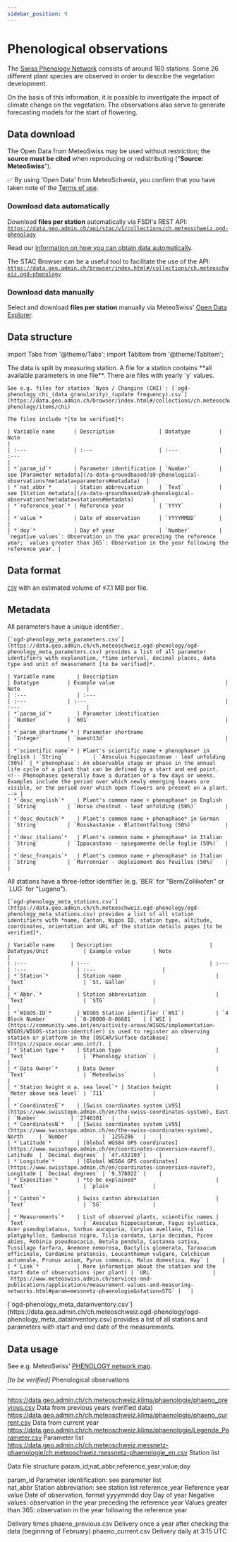```yaml
---
sidebar_position: 9
---
```


# Phenological observations
The [Swiss Phenology Network](https://www.meteoswiss.admin.ch/weather/measurement-systems/land-based-stations/swiss-phenology-network.html) consists of around 160 stations. Some 26 different plant species are observed in order to describe the vegetation development. 

On the basis of this information, it is possible to investigate the impact of climate change on the vegetation. The observations also serve to generate forecasting models for the start of flowering.

## Data download

The Open Data from MeteoSwiss may be used without restriction; the **source must be cited** when reproducing or redistributing ("**Source: MeteoSwiss**").

:white_check_mark: By using 'Open Data' from MeteoSchweiz, you confirm that you have taken note of the [Terms of use](/general/terms-of-use).

### Download data automatically

Download **files per station** automatically via FSDI's REST API: [`https://data.geo.admin.ch/api/stac/v1/collections/ch.meteoschweiz.ogd-phenology`](https://data.geo.admin.ch/api/stac/v1/collections/ch.meteoschweiz.ogd-phenology)

Read our [information on how you can obtain data automatically](/general/download#how-to-download-files-automatically).

The STAC Browser can be a useful tool to facilitate the use of the API: [`https://data.geo.admin.ch/browser/index.html#/collections/ch.meteoschweiz.ogd-phenology`](https://data.geo.admin.ch/browser/index.html#/collections/ch.meteoschweiz.ogd-phenology)

### Download data manually

Select and download **files per station** manually via MeteoSwiss' [Open Data Explorer](https://www.meteoswiss.admin.ch/services-and-publications/applications/ext/download-data-without-coding-skills.html#lang=en&mdt=normal&pgid=Phenology&sid=&col=&di=&tr=&hdr=).

## Data structure

import Tabs from '@theme/Tabs';
import TabItem from '@theme/TabItem';

<Tabs queryString="data-structure">
  <TabItem value="files-per-station" label="Files per station">
    The data is split by measuring station. A file for a station contains **all available parameters in one file**. There are files with yearly `y` values.
   
    See e.g. files for station `Nyon / Changins (CHI)`: [`ogd-phenology_chi_(data granularity)_(update frequency).csv`](https://data.geo.admin.ch/browser/index.html#/collections/ch.meteoschweiz.ogd-phenology/items/chi)

    The files include *[to be verified]*:

    | Variable name      | Description              | Datatype         | Note                                                                                                     |
    | :---               | :---                     | :---             | :---                                                                                                     |
    | *`param_id`*       | Parameter identification | `Number`         | see [Parameter metadata](/a-data-groundbased/a9-phenological-observations?metadata=parameters#metadata)  |
    | *`nat_abbr`*       | Station abbreviation     | `Text`           | see [Station metadata](/a-data-groundbased/a9-phenological-observations?metadata=stations#metadata)      |
    | *`reference_year`* | Reference year           | `YYYY`           |                                                                                                          |
    | *`value`*          | Date of observation      | `YYYYMMDD`       |                                                                                                          |
    | *`doy`*            | Day of year              | `Number`         | `negative values`: Observation in the year preceding the reference year; `values greater than 365`: Observation in the year following the reference year. |
  </TabItem>
</Tabs>

## Data format

[`CSV`](https://opendatadocs.meteoswiss.ch/general/download#column-separators-and-decimal-dividers) with an estimated volume of ≤7.1 MB per file.

## Metadata

<Tabs queryString="metadata">
  <TabItem value="parameters" label="Parameter">
    All parameters have a unique identifier <!-- (e.g. `dkl010z0` for "wind direction; ten-minute average") -->.
    
    [`ogd-phenology_meta_parameters.csv`](https://data.geo.admin.ch/ch.meteoschweiz.ogd-phenology/ogd-phenology_meta_parameters.csv) provides a list of all parameter identifiers with explanation, *time interval, decimal places, data type and unit of measurement [to be verified]*.

    | Variable name       | Description                                      | Datatype         | Example value                                   | Note                     |
    | :---                | :---                                             | :---             | :---                                            | :---                     |
    | *`param_id`*        | Parameter identification                         | `Number`         | `601`                                           |                          |
    | *`param_shortname`* | Parameter shortname                              | `Integer`        | `maesh13d`                                      |                          |
    | *`scientific name`* | Plant's scientific name + phenophase* in English | `String`         | `Aesculus hippocastanum - leaf unfolding (50%)` | *`phenophase`: An observable stage or phase in the annual life cycle of a plant that can be defined by a start and end point. <!-- Phenophases generally have a duration of a few days or weeks. Examples include the period over which newly emerging leaves are visible, or the period over which open flowers are present on a plant. --> |
    | *`desc_english`*    | Plant's common name + phenophase* in English     | `String`         | `Horse chestnut - leaf unfolding (50%)`         |                          |
    | *`desc_deutsch`*    | Plant's common name + phenophase* in German      | `String`         | `Rosskastanie - Blattentfaltung (50%)`          |                          |
    | *`desc_italiano`*   | Plant's common name + phenophase* in Italian     | `String`         | `Ippocastano - spiegamento delle foglie (50%)`  |                          |
    | *`desc_français`*   | Plant's common name + phenophase* in Italian     | `String`         | `Marronnier - déploiement des feuilles (50%)`   |                          |
  </TabItem>
  <TabItem value="stations" label="Stations">
    All stations have a three-letter identifier (e.g. `BER` for "Bern/Zollikofen" or `LUG` for "Lugano").
    
    [`ogd-phenology_meta_stations.csv`](https://data.geo.admin.ch/ch.meteoschweiz.ogd-phenology/ogd-phenology_meta_stations.csv) provides a list of all station identifiers with *name, Canton, Wigos ID, station type, altitude, coordinates, orientation and URL of the station details pages [to be verified]*.

    | Variable name     | Description                               | Datatype/Unit           | Example value       | Note                     |
    | :---              | :---                                      | :---                    | :---                | :---                     |
    | *`Station`*         | Station name                              | `Text`                  | `St. Gallen`        |                          |
    | *`Abbr.`*           | Station abbreviation                      | `Text`                  | `STG`               |                          |
    | *`WIGOS-ID`*        | WIGOS Station identifier (`WSI`)          | `4 Block Number`        | `0-20000-0-06681`   | [`WSI`](https://community.wmo.int/en/activity-areas/WIGOS/implementation-WIGOS/WIGOS-station-identifier) is used to register an observing station or platform in the [OSCAR/Surface database](https://space.oscar.wmo.int/). |
    | *`Station type`*    | Station type                              | `Text`                  | `Phenology station` |                          |
    | *`Data Owner`*      | Data Owner                                | `Text`                  | `MeteoSwiss`        |                          |
    | *`Station height m a. sea level`* | Station height              | `Meter above sea level` | `711`               |                          |
    | *`CoordinatesE`*    | [Swiss coordinates system LV95](https://www.swisstopo.admin.ch/en/the-swiss-coordinates-system), East      | `Number`          | `2746301`  |    |
    | *`CoordinatesN`*    | [Swiss coordinates system LV95](https://www.swisstopo.admin.ch/en/the-swiss-coordinates-system), North     | `Number`          | `1255286`  |    |
    | *`Latitude`*        | [Global WGS84 GPS coordinates](https://www.swisstopo.admin.ch/en/coordinates-conversion-navref), Latitude  | `Decimal degrees` | `47.432103`|    |
    | *`Longitude`*       | [Global WGS84 GPS coordinates](https://www.swisstopo.admin.ch/en/coordinates-conversion-navref), Longitude | `Decimal degrees` | `9.378022` |    |
    | *`Exposition`*      | *to be explained*                         | `Text`                  | `plain`             |                          |
    | *`Canton`*          | Swiss canton abreviation                  | `Text`                  | `SG`                |                          |
    | *`Measurements`*    | List of observed plants, scientific names | `Text`                  | `Aesculus hippocastanum, Fagus sylvatica, Acer pseudoplatanus, Sorbus aucuparia, Corylus avellana, Tilia platyphyllos, Sambucus nigra, Tilia cordata, Larix decidua, Picea abies, Robinia pseudoacacia, Betula pendula, Castanea sativa, Tussilago farfara, Anemone nemorosa, Dactylis glomerata, Taraxacum officinale, Cardamine pratensis, Leucanthemum vulgare, Colchicum autumnale, Prunus avium, Pyrus communis, Malus domestica, Hay` |    |
    | *`Link`*            | More information about the station and the start date of observations (per plant) | `URL`                   | `https://www.meteoswiss.admin.ch/services-and-publications/applications/measurement-values-and-measuring-networks.html#param=messnetz-phaenologie&station=STG` |   |    
  </TabItem>
  <TabItem value="data-inventory" label="Data inventory">
    [`ogd-phenology_meta_datainventory.csv`](https://data.geo.admin.ch/ch.meteoschweiz.ogd-phenology/ogd-phenology_meta_datainventory.csv) provides a list of all stations and parameters with start and end date of the measurements.
  </TabItem>
</Tabs>

## Data usage

See e.g. MeteoSwiss' [PHENOLOGY network map](https://www.meteoswiss.admin.ch/services-and-publications/applications/measurement-values-and-measuring-networks.html#param=messnetz-phaenologie&lang=en&table=false).


*[to be verified]*
Phenological observations
*************************
https://data.geo.admin.ch/ch.meteoschweiz.klima/phaenologie/phaeno_previous.csv                             Data from previous years (verified data) 
https://data.geo.admin.ch/ch.meteoschweiz.klima/phaenologie/phaeno_current.csv                              Data from current year
https://data.geo.admin.ch/ch.meteoschweiz.klima/phaenologie/Legende_Parameter.csv                           Parameter list
https://data.geo.admin.ch/ch.meteoschweiz.messnetz-phaenologie/ch.meteoschweiz.messnetz-phaenologie_en.csv  Station list

<!-- @NOSPELL@ -->
Data file structure
param_id;nat_abbr;reference_year;value;doy

param_id           Parameter identification: see parameter list  
nat_abbr           Station abbreviation: see station list 
reference_year     Reference year
value              Date of observation, format yyyymmdd 
doy                Day of year
                   Negative values: observation in the year preceding the reference year 
                   Values greater than 365: observation in the year following the reference year	


Delivery times
phaeno_previous.csv Delivery once a year after checking the data (beginning of February)
phaeno_current.csv  Delivery daily at 3:15 UTC

<!-- @ENDNOSPELL@ -->